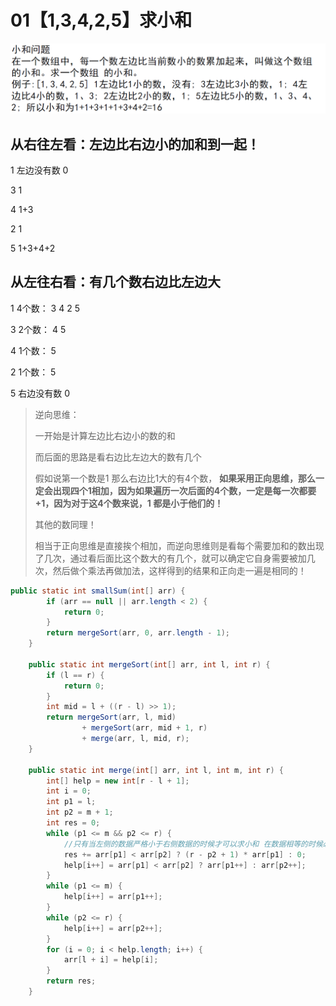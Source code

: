 

# 01【1,3,4,2,5】求小和

![image-20220415195835209](Class02/image-20220415195835209.png)

## 从右往左看：左边比右边小的加和到一起！

1	左边没有数	0

3	1

4	1+3

2	1

5	1+3+4+2

## 从左往右看：有几个数右边比左边大

1	4个数： 3 4 2 5		

3	2个数： 4 5

4	1个数： 5

2	1个数： 5

5	右边没有数	0

> 逆向思维：
>
> 一开始是计算左边比右边小的数的和
>
> 而后面的思路是看右边比左边大的数有几个
>
> 假如说第一个数是1 那么右边比1大的有4个数， **如果采用正向思维，那么一定会出现四个1相加，因为如果遍历一次后面的4个数，一定是每一次都要+1，因为对于这4个数来说，1 都是小于他们的！**
>
> 其他的数同理！
>
> 相当于正向思维是直接挨个相加，而逆向思维则是看每个需要加和的数出现了几次，通过看后面比这个数大的有几个，就可以确定它自身需要被加几次，然后做个乘法再做加法，这样得到的结果和正向走一遍是相同的！



```java
public static int smallSum(int[] arr) {
		if (arr == null || arr.length < 2) {
			return 0;
		}
		return mergeSort(arr, 0, arr.length - 1);
	}

	public static int mergeSort(int[] arr, int l, int r) {
		if (l == r) {
			return 0;
		}
		int mid = l + ((r - l) >> 1);
		return mergeSort(arr, l, mid) 
				+ mergeSort(arr, mid + 1, r) 
				+ merge(arr, l, mid, r);
	}

	public static int merge(int[] arr, int l, int m, int r) {
		int[] help = new int[r - l + 1];
		int i = 0;
		int p1 = l;
		int p2 = m + 1;
		int res = 0;
		while (p1 <= m && p2 <= r) {
			//只有当左侧的数据严格小于右侧数据的时候才可以求小和 在数据相等的时候必须先拷贝右边的数据 左边的指针不变！
			res += arr[p1] < arr[p2] ? (r - p2 + 1) * arr[p1] : 0;
			help[i++] = arr[p1] < arr[p2] ? arr[p1++] : arr[p2++];
		}
		while (p1 <= m) {
			help[i++] = arr[p1++];
		}
		while (p2 <= r) {
			help[i++] = arr[p2++];
		}
		for (i = 0; i < help.length; i++) {
			arr[l + i] = help[i];
		}
		return res;
	}
```


